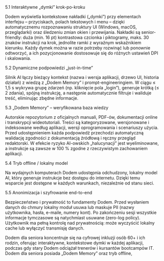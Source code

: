 5.1 Interaktywne „dymki” krok-po-kroku

Dodem wyświetla kontekstowe nakładki („dymki”) przy elementach interfejsu – przyciskach, polach tekstowych i menu – dzięki automatycznemu rozpoznawaniu struktury UI (Windows, macOS, przeglądarki) oraz śledzeniu zmian okien i przewijania. Nakładki są senior-friendly: duża (min. 16 pt) kontrastowa czcionka i piktogramy, maks. 30 znaków instrukcji na krok, jednolite ramki z wyraźnym wskaźnikiem kierunku. Każdy dymek można w razie potrzeby rozwinąć lub ponownie odtworzyć, a ich pozycjonowanie dostosowuje się do różnych ustawień DPI i skalowania.

5.2 Dynamiczne podpowiedzi „just-in-time”

Silnik AI łączy bieżący kontekst (nazwa i wersja aplikacji, drzewo UI, historia działań) z wiedzą z „Dodem Memory” i prompt-engineeringiem. W ciągu ≤ 1,5 s wykrywa grupę zdarzeń (np. kliknięcie pola „login”), generuje krótką (≤ 2 zdania), spójną instrukcję, a następnie automatycznie filtruje i waliduje treść, eliminując zbędne informacje.

5.3 „Dodem Memory” – weryfikowana baza wiedzy

Autorskie repozytorium z oficjalnych manuali, PDF-ów, dokumentacji online i transkrypcji wideotutoriali. Treści są kategoryzowane, wersjonowane i indeksowane według aplikacji, wersji oprogramowania i scenariuszy użycia. Przed udostępnieniem każda podpowiedź przechodzi automatyczną walidację zgodności z dokumentacją źródłową i ręczny przegląd redaktorski. W efekcie ryzyko AI-owskich „halucynacji” jest wyeliminowane, a instrukcje są zawsze w 100 % zgodne z rzeczywistym zachowaniem aplikacji.

5.4 Tryb offline / lokalny model

Na wydajnych komputerach Dodem udostępnia odchudzony, lokalny model AI, który generuje instrukcje bez dostępu do internetu. Dzięki temu wsparcie jest dostępne w każdych warunkach, niezależnie od stanu sieci.

5.5 Anonimizacja i szyfrowanie end-to-end

Bezpieczeństwo i prywatność to fundamenty Dodem. Przed wysłaniem danych do chmury lokalny moduł usuwa lub maskuje PII (nazwy użytkownika, hasła, e-maile, numery kont). Po zakończeniu sesji wszystkie informacje tymczasowe są natychmiast usuwane (zero-log policy). Użytkownik ma pełną kontrolę nad prywatnością: może wyczyścić lokalny cache lub wyłączyć transmisję danych.

Dodem dla seniora koncentruje się na cyfrowej inkluzji osób 60+ i ich rodzin, oferując interaktywne, kontekstowe dymki w każdej aplikacji, podczas gdy stary Dodem odciążał trenerów i kursantów bootcampów IT. Dodem dla seniora posiada „Dodem Memory” oraz tryb offline,

